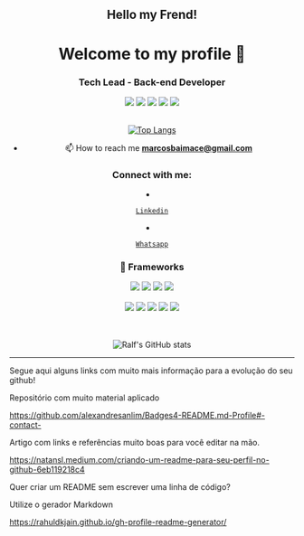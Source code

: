 <h2 align="center">Hello my Frend!</h1>

<h1 align="center">Welcome to my profile 👋</h1>

<h3 align="center">Tech Lead - Back-end Developer</h3>



 <div align="center">

  <span>

   <img src="https://img.shields.io/badge/JavaScript-F7DF1E?style=for-the-badge&logo=javascript&logoColor=black"/>

   <img src="https://img.shields.io/badge/HTML5-E34F26?style=for-the-badge&logo=html5&logoColor=white"/>

   <img src="https://img.shields.io/badge/CSS3-1572B6?style=for-the-badge&logo=css3&logoColor=white"/>

   <img src="https://img.shields.io/badge/TypeScript-007ACC?style=for-the-badge&logo=typescript&logoColor=white"/>

   <img src="https://img.shields.io/badge/C%23-239120?style=for-the-badge&logo=node&logoColor=white"/>

  </span>

 </div>

</br>



<div align="center">



[![Top Langs](https://github-readme-stats.vercel.app/api/top-langs/?username=ralfprezia&layout=compact&theme=tokyonight)](https://github.com/marcosbaima/github-readme-stats)

  



</div>







<div align="center">

  

- 📫 How to reach me **marcosbaimace@gmail.com**

  

</div>





 <h3 align="center">Connect with me:</h3>

  

 <p align="left">

  <li align="center">

   <a class="url" href="https://www.linkedin.com/in/marcos-baima-4312a739/" img> 

    Linkedin

   </a>

  </li>

  <li align="center">

   <a class="url" href="https://api.whatsapp.com/send?phone=5585989031162/" img> 

    Whatsapp

   </a>

  </li>

  





<h3 align="center"> 🚀 Frameworks </h3>

<div align="center">

 <span>

  <img src="https://img.shields.io/badge/React-20232A?style=for-the-badge&logo=react&logoColor=61DAFB"/>

  <img src="https://img.shields.io/badge/Sass-CC6699?style=for-the-badge&logo=sass&logoColor=white"/>

  <img src="https://img.shields.io/badge/Yarn-2C8EBB?style=for-the-badge&logo=yarn&logoColor=white"/>

  <img src="https://img.shields.io/badge/Node.js-339933?style=for-the-badge&logo=nodedotjs&logoColor=white"/>

 </span>

</div>



</br>



<div align="center">

 <span>  

  <img src="https://img.shields.io/badge/NuGet-004880?style=for-the-badge&logo=express&logoColor=white"/>

  <img src="https://img.shields.io/badge/Bootstrap-563D7C?style=for-the-badge&logo=bootstrap&logoColor=white"/>  

  <img src="https://img.shields.io/badge/Postman-FF6C37?style=for-the-badge&logo=Postman&logoColor=white"/>

  <img src="https://img.shields.io/badge/firebase-ffca28?style=for-the-badge&logo=firebase&logoColor=black"/>  

  <img src="https://img.shields.io/badge/Docker-2CA5E0?style=for-the-badge&logo=docker&logoColor=white"/>

 </span>

</div>



</br>



</br>





<div align="center">

  

![Ralf's GitHub stats](https://github-readme-stats.vercel.app/api?username=marcosbaima&show_icons=true&theme=tokyonight)



</div>

--------------------------------------------------------------------------------------------------------------------------



Segue aqui alguns links com muito mais informação para a evolução do seu github!



Repositório com muito material aplicado

https://github.com/alexandresanlim/Badges4-README.md-Profile#-contact-



Artigo com links e referências muito boas para você editar na mão.

https://natansl.medium.com/criando-um-readme-para-seu-perfil-no-github-6eb119218c4



Quer criar um README sem escrever uma linha de código?

Utilize o gerador Markdown



https://rahuldkjain.github.io/gh-profile-readme-generator/


